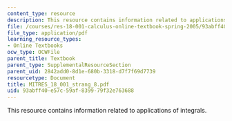 ```yaml
---
content_type: resource
description: This resource contains information related to applications of integrals.
file: /courses/res-18-001-calculus-online-textbook-spring-2005/93abff40e57c59af839979f32e763688_MITRES_18_001_strang_8.pdf
file_type: application/pdf
learning_resource_types:
- Online Textbooks
ocw_type: OCWFile
parent_title: Textbook
parent_type: SupplementalResourceSection
parent_uid: 2842add0-8d1e-680b-3318-d7f7f69d7739
resourcetype: Document
title: MITRES_18_001_strang_8.pdf
uid: 93abff40-e57c-59af-8399-79f32e763688
---
```

This resource contains information related to applications of integrals.

